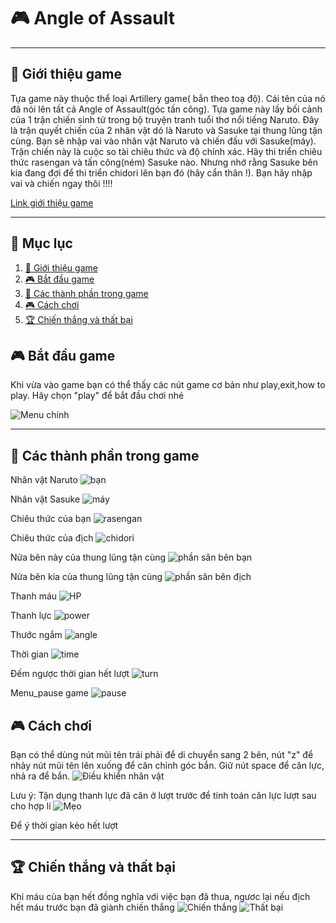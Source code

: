 # 🎮 Angle of Assault

---

## 👋 Giới thiệu game
Tựa game này thuộc thể loại Artillery game( bắn theo toạ độ). Cái tên của nó đã nói lên tất cả Angle of Assault(góc tấn công). Tựa game này lấy bối cảnh của 1 trận chiến sinh tử trong bộ truyện tranh tuổi thơ nổi tiếng
Naruto. Đây là trận quyết chiến của 2 nhân vật dó là Naruto và Sasuke tại thung lũng tận cùng. Bạn sẽ nhập vai vào nhân vật Naruto và chiến đấu với Sasuke(máy). Trận chiến này là cuộc so tài chiêu thức và độ chính xác. Hãy 
thi triển chiêu thức rasengan và tấn công(ném) Sasuke nào. Nhưng nhớ rằng Sasuke bên kia đang đợi để thi triển chidori lên bạn đó (hãy cẩn thân !).
Bạn hãy nhập vai và chiến ngay thôi !!!!

[Link giới thiệu game](https://youtu.be/WWxsDBzhwII)

---

## 📑 Mục lục
1. [👋 Giới thiệu game](#-giới-thiệu-game)  
2. [🎮 Bắt đầu game](#-bắt-đầu-game)  
3. [🧩 Các thành phần trong game](#-các-thành-phần-trong-game)  
4. [🎮 Cách chơi](#-cách-chơi)  
5. [🏆 Chiến thắng và thất bại](#-chiến-thắng-và-thất-bại)

## 🎮 Bắt đầu game

Khi vừa vào game bạn có thể thấy các nút game cơ bản như play,exit,how to play. Hãy chọn "play" để bắt đầu chơi nhé

![Menu chính](Angle%20of%20Assault/readme/main_menu.png)  <!-- Thêm ảnh menu chính -->

---

## 🧩 Các thành phần trong game

Nhân vật Naruto
![bạn](Angle%20of%20Assault/readme/naruto.png)  

Nhân vật Sasuke
![máy](Angle%20of%20Assault/readme/sasuke.png)  

Chiêu thức của bạn
![rasengan](Angle%20of%20Assault/readme/rasengan.png)

Chiêu thức của địch
![chidori](Angle%20of%20Assault/readme/chidori.png)

Nửa bên này của thung lũng tận cùng
![phần sân bên bạn](Angle%20of%20Assault/readme/you.png)  

Nửa bên kia của thung lũng tận cùng
![phần sân bên địch](Angle%20of%20Assault/readme/bot.png)  

Thanh máu
![HP](Angle%20of%20Assault/readme/hp.png)

Thanh lực
![power](Angle%20of%20Assault/readme/power.png)

Thước ngắm
![angle](Angle%20of%20Assault/readme/angle.png)

Thời gian
![time](Angle%20of%20Assault/readme/time.png)

Đếm ngược thời gian hết lượt
![turn](Angle%20of%20Assault/readme/turn.png)

Menu_pause game
![pause](Angle%20of%20Assault/readme/pause.png)


## 🎮 Cách chơi

Bạn có thể dùng nút mũi tên trái phải để di chuyển sang 2 bên, nút "z" để nhảy
nút mũi tên lên xuống để căn chỉnh góc bắn.
Giữ nút space để căn lực, nhả ra để bắn.
![Điều khiển nhân vật](Angle%20of%20Assault/readme/how.png)  <!-- Thêm ảnh điều khiển nhân vật -->


Lưu ý:
Tận dụng thanh lực đã căn ở lượt trước để tính toán căn lực lượt sau cho hợp lí
![Mẹo](Angle%20of%20Assault/readme/note.png)  <!-- Thêm ảnh điều khiển nhân vật -->

Để ý thời gian kẻo hết lượt


---

## 🏆 Chiến thắng và thất bại

Khi máu của bạn hết đồng nghĩa với việc bạn đã thua, ngươc lại nếu địch hết máu trước bạn đã giành chiến thắng
![Chiến thắng](Angle%20of%20Assault/readme/win.png)  <!-- Thêm ảnh chiến thắng -->
![Thất bại](Angle%20of%20Assault/readme/lose.png)  <!-- Thêm ảnh thất bại -->


